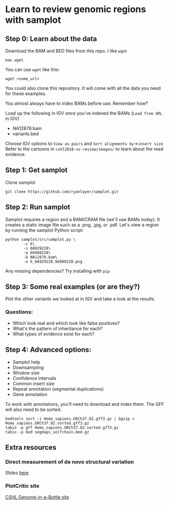 # Learn to review genomic regions with samplot
## Step 0: Learn about the data
Download the BAM and BED files from this repo. I like `wget`
```
man wget
```

You can use `wget` like this:
```
wget <some_url>
```

You could also clone this repository. It will come with all the data you need for these examples.

You almost always have to index BAMs before use. Remember how?

Load up the following in IGV once you've indexed the BAMs (`Load from URL` in IGV)
* NA12878.bam
* variants.bed

Choose IGV options to `View as pairs` and `Sort alignments by`->`insert size`
Refer to the cartoons in `cshl2018-sv-review/images/` to learn about the read evidence.

## Step 1: Get samplot
Clone samplot
```
git clone https://github.com/ryanlayer/samplot.git
```

## Step 2: Run samplot
Samplot requires a region and a BAM/CRAM file (we'll use BAMs today). It creates a static image file such as a .png, .jpg, or .pdf. Let's view a region by running the samplot Python script:
```
python samplot/src/samplot.py \
        -c 6\
        -s 66929228\
        -e 66960228\
        -b NA12878.bam\
        -o 6_66929228_66960228.png
```
Any missing dependencies? Try installing with `pip`

## Step 3: Some real examples (or are they?)
Plot the other variants we looked at in IGV and take a look at the results. 
### Questions:
* Which look real and which look like false positives?
* What's the pattern of inheritance for each?
* What types of evidence exist for each?

## Step 4: Advanced options:
* Samplot help
* Downsampling
* Window size
* Confidence intervals
* Common insert size
* Repeat annotation (segmental duplications)
* Gene annotation

To work with annotations, you'll need to download and index them. The GFF will also need to be sorted.
```
bedtools sort -i Homo_sapiens.GRCh37.82.gff3.gz | bgzip > Homo_sapiens.GRCh37.82.sorted.gff3.gz
tabix -p gff Homo_sapiens.GRCh37.82.sorted.gff3.gz
tabix -p bed segdups_selfchain.bed.gz
```

## Extra resources
### Direct measurement of de novo structural variation
Slides [here](https://docs.google.com/presentation/d/1cyAYVkh-S0xFBgzQa1r-qhOJm3krG8aRCGxjqFil7PA/edit?usp=sharing)

### PlotCritic site
[CSHL Genome-in-a-Bottle site](http://cshl-giab-plotcritic-bucket.s3-website-us-east-1.amazonaws.com/)
